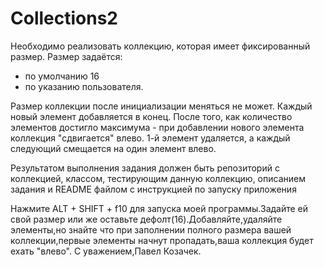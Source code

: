 # Collections2
Необходимо реализовать коллекцию, которая имеет фиксированный размер. 
Размер задаётся: 
- по умолчанию 16 
- по указанию пользователя.

Размер коллекции после инициализации меняться не может. 
Каждый новый элемент добавляется в конец. После того, как количество элементов достигло максимума - при добавлении нового элемента коллекция "сдвигается" влево. 
1-й элемент удаляется, а каждый следующий смещается на один элемент влево.

Результатом выполнения задания должен быть репозиторий с коллекцией, классом, тестирующим данную коллекцию, описанием задания и README файлом с инструкцией по запуску приложения

Нажмите ALT + SHIFT + f10 для запуска моей программы.Задайте ей свой размер или же оставьте дефолт(16).Добавляйте,удаляйте элементы,но знайте что при
заполнении полного размера вашей коллекции,первые элементы начнут пропадать,ваша коллекция будет ехать "влево".
С уважением,Павел Козачек.
